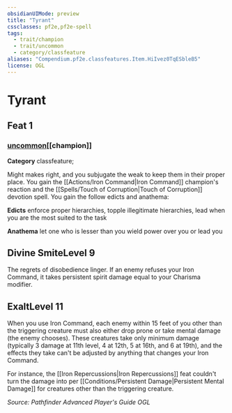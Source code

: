 ```yaml
---
obsidianUIMode: preview
title: "Tyrant"
cssclasses: pf2e,pf2e-spell
tags:
  - trait/champion
  - trait/uncommon
  - category/classfeature
aliases: "Compendium.pf2e.classfeatures.Item.HiIvez0TqESbleB5"
license: OGL
---
```

# Tyrant
## Feat 1
### [uncommon](uncommon "Uncommon Rarity Trait")[[champion]]

**Category** classfeature; 




Might makes right, and you subjugate the weak to keep them in their proper place. You gain the [[Actions/Iron Command|Iron Command]] champion's reaction and the [[Spells/Touch of Corruption|Touch of Corruption]] devotion spell. You gain the follow edicts and anathema:

**Edicts** enforce proper hierarchies, topple illegitimate hierarchies, lead when you are the most suited to the task

**Anathema** let one who is lesser than you wield power over you or lead you

## Divine SmiteLevel 9

The regrets of disobedience linger. If an enemy refuses your Iron Command, it takes persistent spirit damage equal to your Charisma modifier.

## ExaltLevel 11

When you use Iron Command, each enemy within 15 feet of you other than the triggering creature must also either drop prone or take mental damage (the enemy chooses). These creatures take only minimum damage (typically 3 damage at 11th level, 4 at 12th, 5 at 16th, and 6 at 19th), and the effects they take can't be adjusted by anything that changes your Iron Command.

For instance, the [[Iron Repercussions|Iron Repercussions]] feat couldn't turn the damage into per [[Conditions/Persistent Damage|Persistent Mental Damage]] for creatures other than the triggering creature.

*Source: Pathfinder Advanced Player's Guide*
*OGL*